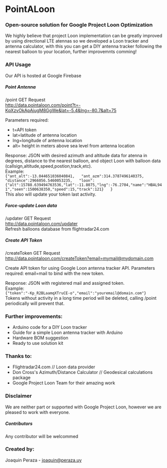 # PointALoon

### Open-source solution for Google Project Loon Optimization 
We highly believe that project Loon implementation can be greatly improved by using directional LTE atennas so we developed a Loon tracker and antenna calculator, with this you can get a DIY antenna tracker following the nearest balloon to your location, further improvemnts comming! 

### API Usage
Our API is hosted at Google Firebase  

##### Point Antenna
/point GET Request  
<http://data.pointaloon.com/point?t=-KpXzvOkApAjugM8GgWe&lat=-5.4&lng=-80.7&alt=75>  

Parameters required: 
- t=API token  
- lat=latitude of antenna location  
- lng=longitude of antenna location  
- alt= height in meters above sea level from antenna location  

Response: JSON with desired azimuth and altitude data for atenna in degrees, distance to the nearest balloon, and object Loon with balloon data (callsign,altitude,speed,postion,track,etc).  
Example:  
`{"ant_alt":-13.044651036040841,  
"ant_azm":314.3787496140375,  
"distance":2966056.5460053235,  
"loon":{"alt":15788.639494763536,"lat":-11.8075,"lng":-76.2704,"name":"HBAL941","seen":1500638350,"speed":15,"track":121}  
}`  
This also will update your token last activity.

##### Force-update Loon data  
/updater GET Request  
<http://data.pointaloon.com/updater>  
Refresh balloons database from flightradar24.com   

##### Create API Token  
/createToken GET Request  
<http://data.pointaloon.com/createToken?email=mymail@mydomain.com>  
  
Create API token for using Google Loon antenna tracker API. 
Parameters required:
email=mail to bind with the new token.

Response: JSON with registered mail and assigned token.  
Example:  
`{"token":"-Kp_R2BLaamqXTruCE-o","email":"youremail@domain.com"}`  
Tokens without activity in a long time period will be deleted, calling /point periodically will prevent that.

### Further improvements:
- Arduino code for a DIY Loon tracker
- Guide for a simple Loon antenna tracker with Arduino
- Hardware BOM suggestion
- Ready to use solution kit

### Thanks to:
- Flightradar24.com // Loon data provider
- Don Cross's Azimuth/Distance Calculator // Geodesical calculations package
- Google Project Loon Team for their amazing work

### Disclaimer
We are neither part or supported with Google Project Loon, however we are pleased to work with everyone.

##### Contributors 
Any contributor will be welcommed

### Created by:
Joaquin Peraza - joaquin@peraza.uy 

